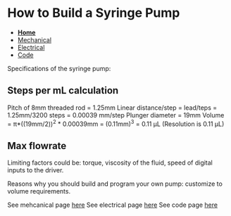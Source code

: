 # How to Build a Syringe Pump

- **[Home](/Syringe-Pump-Assignment/index)**
- [Mechanical](/Syringe-Pump-Assignment/mechanical)
- [Electrical](/Syringe-Pump-Assignment/electrical)
- [Code](/Syringe-Pump-Assignment/code)

Specifications of the syringe pump:

## Steps per mL calculation 
Pitch of 8mm threaded rod = 1.25mm
Linear distance/step = lead/teps = 1.25mm/3200 steps = 0.00039 mm/step
Plunger diameter = 19mm
Volume = π*((19mm/2))<sup>2</sup> * 0.00039mm = (0.11mm)<sup>3</sup> = 0.11 μL
(Resolution is 0.11 μL)

## Max flowrate
Limiting factors could be: torque, viscosity of the fluid, speed of digital inputs to the driver. 


Reasons why you should build and program your own pump: customize to volume requirements. 

See mehcanical page [here](/Syringe-Pump-Assignment/mechanical)
See electrical page [here](/Syringe-Pump-Assignment/electrical)
See code page [here](/Syringe-Pump-Assignment/code)


